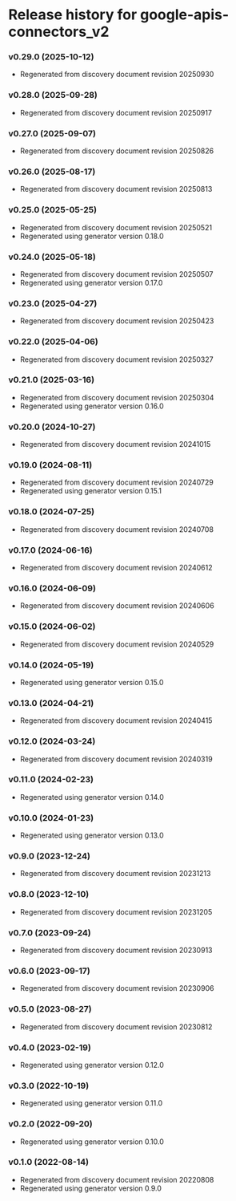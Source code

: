 # Release history for google-apis-connectors_v2

### v0.29.0 (2025-10-12)

* Regenerated from discovery document revision 20250930

### v0.28.0 (2025-09-28)

* Regenerated from discovery document revision 20250917

### v0.27.0 (2025-09-07)

* Regenerated from discovery document revision 20250826

### v0.26.0 (2025-08-17)

* Regenerated from discovery document revision 20250813

### v0.25.0 (2025-05-25)

* Regenerated from discovery document revision 20250521
* Regenerated using generator version 0.18.0

### v0.24.0 (2025-05-18)

* Regenerated from discovery document revision 20250507
* Regenerated using generator version 0.17.0

### v0.23.0 (2025-04-27)

* Regenerated from discovery document revision 20250423

### v0.22.0 (2025-04-06)

* Regenerated from discovery document revision 20250327

### v0.21.0 (2025-03-16)

* Regenerated from discovery document revision 20250304
* Regenerated using generator version 0.16.0

### v0.20.0 (2024-10-27)

* Regenerated from discovery document revision 20241015

### v0.19.0 (2024-08-11)

* Regenerated from discovery document revision 20240729
* Regenerated using generator version 0.15.1

### v0.18.0 (2024-07-25)

* Regenerated from discovery document revision 20240708

### v0.17.0 (2024-06-16)

* Regenerated from discovery document revision 20240612

### v0.16.0 (2024-06-09)

* Regenerated from discovery document revision 20240606

### v0.15.0 (2024-06-02)

* Regenerated from discovery document revision 20240529

### v0.14.0 (2024-05-19)

* Regenerated using generator version 0.15.0

### v0.13.0 (2024-04-21)

* Regenerated from discovery document revision 20240415

### v0.12.0 (2024-03-24)

* Regenerated from discovery document revision 20240319

### v0.11.0 (2024-02-23)

* Regenerated using generator version 0.14.0

### v0.10.0 (2024-01-23)

* Regenerated using generator version 0.13.0

### v0.9.0 (2023-12-24)

* Regenerated from discovery document revision 20231213

### v0.8.0 (2023-12-10)

* Regenerated from discovery document revision 20231205

### v0.7.0 (2023-09-24)

* Regenerated from discovery document revision 20230913

### v0.6.0 (2023-09-17)

* Regenerated from discovery document revision 20230906

### v0.5.0 (2023-08-27)

* Regenerated from discovery document revision 20230812

### v0.4.0 (2023-02-19)

* Regenerated using generator version 0.12.0

### v0.3.0 (2022-10-19)

* Regenerated using generator version 0.11.0

### v0.2.0 (2022-09-20)

* Regenerated using generator version 0.10.0

### v0.1.0 (2022-08-14)

* Regenerated from discovery document revision 20220808
* Regenerated using generator version 0.9.0

